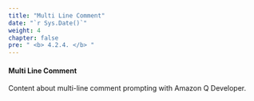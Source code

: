 ```yaml
---
title: "Multi Line Comment"
date: "`r Sys.Date()`"
weight: 4
chapter: false
pre: " <b> 4.2.4. </b> "
---
```


#### Multi Line Comment

Content about multi-line comment prompting with Amazon Q Developer.
